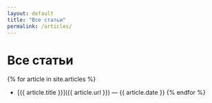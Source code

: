 ```yaml
---
layout: default
title: "Все статьи"
permalink: /articles/
---
```


# Все статьи

{% for article in site.articles %}
- [{{ article.title }}]({{ article.url }}) — {{ article.date }}
{% endfor %}
